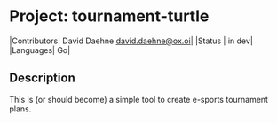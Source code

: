 # Project: tournament-turtle

|Contributors| David Daehne <david.daehne@ox.oi>|
|Status | in dev|
|Languages| Go|

## Description
This is (or should become) a simple tool to create e-sports tournament plans.  